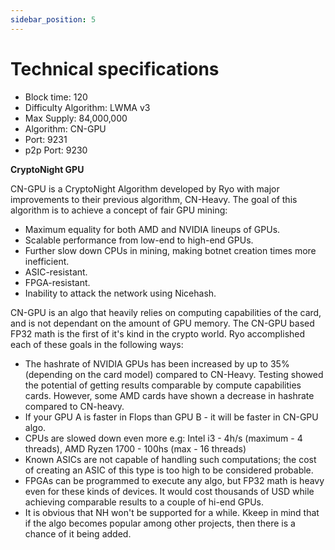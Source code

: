 ```yaml
---
sidebar_position: 5
---
```


# Technical specifications

- Block time: 120
- Difficulty Algorithm: LWMA v3
- Max Supply: 84,000,000
- Algorithm: CN-GPU
- Port: 9231
- p2p Port: 9230

**CryptoNight GPU**

CN-GPU is a CryptoNight Algorithm developed by Ryo with major improvements to their previous algorithm, CN-Heavy. The goal of this algorithm is to achieve a concept of fair GPU mining:
- Maximum equality for both AMD and NVIDIA lineups of GPUs.
- Scalable performance from low-end to high-end GPUs.
- Further slow down CPUs in mining, making botnet creation times more inefficient.
- ASIC-resistant.
- FPGA-resistant.
- Inability to attack the network using Nicehash.

CN-GPU is an algo that heavily relies on computing capabilities of the card, and is not dependant on the amount of GPU memory. The CN-GPU based FP32 math is the first of it's kind in the crypto world. Ryo accomplished each of these goals in the following ways:
- The hashrate of NVIDIA GPUs has been increased by up to 35% (depending on the card model) compared to CN-Heavy. Testing showed the potential of getting results comparable by compute capabilities cards. However, some AMD cards have shown a decrease in hashrate compared to CN-heavy.
- If your GPU A is faster in Flops than GPU B - it will be faster in CN-GPU algo.
- CPUs are slowed down even more e.g: Intel i3 - 4h/s (maximum - 4 threads), AMD Ryzen 1700 - 100hs (max - 16 threads)
- Known ASICs are not capable of handling such computations; the cost of creating an ASIC of this type is too high to be considered probable.
- FPGAs can be programmed to execute any algo, but FP32 math is heavy even for these kinds of devices. It would cost thousands of USD while achieving comparable results to a couple of hi-end GPUs.
- It is obvious that NH won't be supported for a while. Kkeep in mind that if the algo becomes popular among other projects, then there is a chance of it being added.

